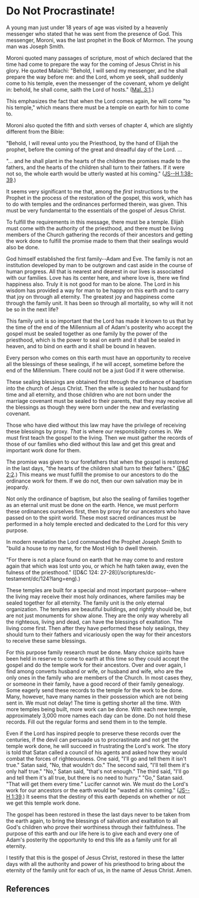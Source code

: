 # Do Not Procrastinate!

A young man just under 18 years of age was visited by a heavenly messenger who
stated that he was sent from the presence of God. This messenger, Moroni, was
the last prophet in the Book of Mormon. The young man was Joseph Smith.

Moroni quoted many passages of scripture, most of which declared that the time
had come to prepare the way for the coming of Jesus Christ in his glory. He
quoted Malachi: "Behold, I will send my messenger, and he shall prepare the
way before me: and the Lord, whom ye seek, shall suddenly come to his temple,
even the messenger of the covenant, whom ye delight in: behold, he shall come,
saith the Lord of hosts." ([Mal. 3:1](/scriptures/ot/mal/3.1?lang=eng#0).)

This emphasizes the fact that when the Lord comes again, he will come "to his
temple," which means there must be a temple on earth for him to come to.

Moroni also quoted the fifth and sixth verses of chapter 4, which are slightly
different from the Bible:

"Behold, I will reveal unto you the Priesthood, by the hand of Elijah the
prophet, before the coming of the great and dreadful day of the Lord. ...

"... and he shall plant in the hearts of the children the promises made to the
fathers, and the hearts of the children shall turn to their fathers. If it
were not so, the whole earth would be utterly wasted at his coming." ([JS--H
1:38-39](/scriptures/pgp/js-h/1.38-39?lang=eng#37).)

It seems very significant to me that, among the _first_ instructions to the
Prophet in the process of the restoration of the gospel, this work, which has
to do with temples and the ordinances performed therein, was given. This must
be very fundamental to the essentials of the gospel of Jesus Christ.

To fulfill the requirements in this message, there must be a temple. Elijah
must come with the authority of the priesthood, and there must be living
members of the Church gathering the records of their ancestors and getting the
work done to fulfill the promise made to them that their sealings would also
be done.

God himself established the first family--Adam and Eve. The family is not an
institution developed by man to be outgrown and cast aside in the course of
human progress. All that is nearest and dearest in our lives is associated
with our families. Love has its center here, and where love is, there we find
happiness also. Truly it is not good for man to be alone. The Lord in his
wisdom has provided a way for man to be happy on this earth and to carry that
joy on through all eternity. The greatest joy and happiness come through the
family unit. It has been so through all mortality, so why will it not be so in
the next life?

This family unit is so important that the Lord has made it known to us that by
the time of the end of the Millennium all of Adam's posterity who accept the
gospel must be sealed together as one family by the power of the priesthood,
which is the power to seal on earth and it shall be sealed in heaven, and to
bind on earth and it shall be bound in heaven.

Every person who comes on this earth must have an opportunity to receive all
the blessings of these sealings, if he will accept, sometime before the end of
the Millennium. There could not be a just God if it were otherwise.

These sealing blessings are obtained first through the ordinance of baptism
into the church of Jesus Christ. Then the wife is sealed to her husband for
time and all eternity, and those children who are not born under the marriage
covenant must be sealed to their parents, that they may receive all the
blessings as though they were born under the new and everlasting covenant.

Those who have died without this law may have the privilege of receiving these
blessings by proxy. _That_ is where _our_ responsibility comes in. We must
first teach the gospel to the living. Then we must gather the records of those
of our families who died without this law and get this great and important
work done for them.

The promise was given to our forefathers that when the gospel is restored in
the last days, "the hearts of the children shall turn to their fathers."
([D&amp;C 2:2](/scriptures/dc-testament/dc/2.2?lang=eng#1).) This means we
must fulfill the promise to our ancestors to do the ordinance work for them.
If we do not, then our own salvation may be in jeopardy.

Not only the ordinance of baptism, but also the sealing of families together
as an eternal unit must be done on the earth. Hence, we must perform these
ordinances ourselves first, then by proxy for our ancestors who have passed on
to the spirit world. These most sacred ordinances must be performed in a holy
temple erected and dedicated to the Lord for this very purpose.

In modern revelation the Lord commanded the Prophet Joseph Smith to "build a
house to my name, for the Most High to dwell therein.

"For there is not a place found on earth that he may come to and restore again
that which was lost unto you, or which he hath taken away, even the fulness of
the priesthood." ([D&amp;C 124: 27-28](/scriptures/dc-
testament/dc/124?lang=eng).)

These temples are built for a special and most important purpose--where the
living may receive their most holy ordinances, where families may be sealed
together for all eternity. The family unit is the only eternal organization.
The temples are beautiful buildings, and rightly should be, but are not just
monuments for show alone. They are the only way whereby all the righteous,
living and dead, can have the blessings of exaltation. The living come first.
Then after they have performed these holy sealings, they should turn to their
fathers and vicariously open the way for their ancestors to receive these same
blessings.

For this purpose family research must be done. Many choice spirits have been
held in reserve to come to earth at this time so they could accept the gospel
and do the temple work for their ancestors. Over and over again, I find among
converts husband or wife, or husband and wife, who are the only ones in the
family who are members of the Church. In most cases they, or someone in their
family, have a good record of their family genealogy. Some eagerly send these
records to the temple for the work to be done. Many, however, have many names
in their possession which are not being sent in. We must not delay! The time
is getting shorter all the time. With more temples being built, more work can
be done. With each new temple, approximately 3,000 more names each day can be
done. Do not hold these records. Fill out the regular forms and send them in
to the temple.

Even if the Lord has inspired people to preserve these records over the
centuries, if the devil can persuade us to procrastinate and not get the
temple work done, he will succeed in frustrating the Lord's work. The story is
told that Satan called a council of his agents and asked how they would combat
the forces of righteousness. One said, "I'll go and tell them it isn't true."
Satan said, "No, that wouldn't do." The second said, "I'll tell them it's only
half true." "No," Satan said, "that's not enough." The third said, "I'll go
and tell them it's all true, but there is no need to hurry." "Go," Satan said.
"That will get them every time." Lucifer cannot win. We must do the Lord's
work for our ancestors or the earth would be "wasted at his coming." ([JS--H
1:39](/scriptures/pgp/js-h/1.39?lang=eng#38).) It seems that the destiny of
this earth depends on whether or not we get this temple work done.

The gospel has been restored in these the last days never to be taken from the
earth again, to bring the blessings of salvation and exaltation to all God's
children who prove their worthiness through their faithfulness. The purpose of
this earth and our life here is to give each and every one of Adam's posterity
the opportunity to end this life as a family unit for all eternity.

I testify that this is the gospel of Jesus Christ, restored in these the
latter days with all the authority and power of his priesthood to bring about
the eternity of the family unit for each of us, in the name of Jesus Christ.
Amen.

## References

